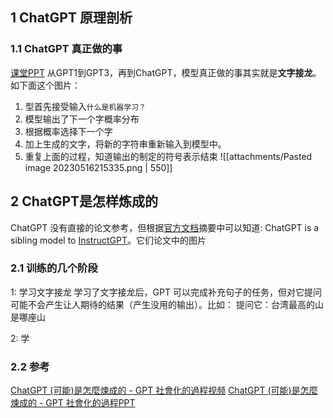 
## 1 ChatGPT 原理剖析
### 1.1 ChatGPT 真正做的事
[课堂PPT](https://drive.google.com/file/d/1MPoOeCuO2sX1NVRdJYC79XXdK8un6h1H/view)
从GPT1到GPT3，再到ChatGPT，模型真正做的事其实就是**文字接龙**。如下面这个图片：
1. 型首先接受输入`什么是机器学习？`
2. 模型输出了下一个字概率分布
3. 根据概率选择下一个字
4. 加上生成的文字，将新的字符串重新输入到模型中。
5. 重复上面的过程，知道输出的制定的符号表示结束
![[attachments/Pasted image 20230516215335.png | 550]]

## 2 ChatGPT是怎样炼成的
ChatGPT 没有直接的论文参考，但根据[官方文档](https://openai.com/blog/chatgpt/)摘要中可以知道: ChatGPT is a sibling model to [InstructGPT](https://openai.com/blog/instruction-following/)。它们论文中的图片
### 2.1 训练的几个阶段
1: 学习文字接龙
学习了文字接龙后，GPT 可以完成补充句子的任务，但对它提问可能不会产生让人期待的结果（产生没用的输出）。比如：
提问它：台湾最高的山是哪座山


2: 学


### 2.2 参考
[ChatGPT (可能)是怎麼煉成的 - GPT 社會化的過程视频](https://www.youtube.com/watch?v=e0aKI2GGZNg)
[ChatGPT (可能)是怎麼煉成的 - GPT 社會化的過程PPT](https://www.youtube.com/redirect?event=video_description&redir_token=QUFFLUhqbDJHYmFYX3JFUmx2aFl6THNKSUhaMjBZYzVEd3xBQ3Jtc0tsRHhfU0RhNnlNZGtGNk5BYko2SHBZOHRMa1Y3bTdRa3ZhTVVpNVZEVVgtSW0tTEJ0M3VMelhiVVZkTVV2azJUM1k2cXA4NTNnc2xJYm5rVmpTTFNEVWd6WERfOEJqb1lXNDBPTjNvSHNIMDNSZHlFVQ&q=https%3A%2F%2Fdocs.google.com%2Fpresentation%2Fd%2F1vDT11ec_nY6P0o--NHq9col5XEE4tHBw%2Fedit%3Fusp%3Dsharing%26ouid%3D115046073158939078465%26rtpof%3Dtrue%26sd%3Dtrue&v=e0aKI2GGZNg)
